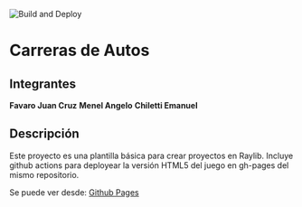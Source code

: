![Build and Deploy][badge]
# Carreras de Autos
## Integrantes
**Favaro Juan Cruz**
**Menel Angelo**
**Chiletti Emanuel**
## Descripción
Este proyecto es una plantilla básica para crear proyectos en Raylib. Incluye github actions
para deployear la versión HTML5 del juego en gh-pages del mismo repositorio.

Se puede ver desde: [Github Pages][gh-pages]

[gh-pages]:https://ucc-arquitecturasoftwarei.github.io/primer-parcial-favaro-menel/
[badge]:https://github.com/UCC-ArquitecturaSoftwareI/primer-parcial-favaro-menel/workflows/Build%20and%20Deploy/badge.svg

